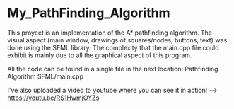 # My_PathFinding_Algorithm

This proyect is an implementation of the A* pathfinding algorithm. The visual aspect (main window, drawings of squares/nodes, buttons, text) was done using the SFML library.
The complexity that the main.cpp file could exhibit is mainly due to all the graphical aspect of this program.

All the code can be found in a single file in the next location: Pathfinding Algorithm SFML/main.cpp

I've also uploaded a video to youtube where you can see it in action! -->  https://youtu.be/RS1HwmjOYZs
